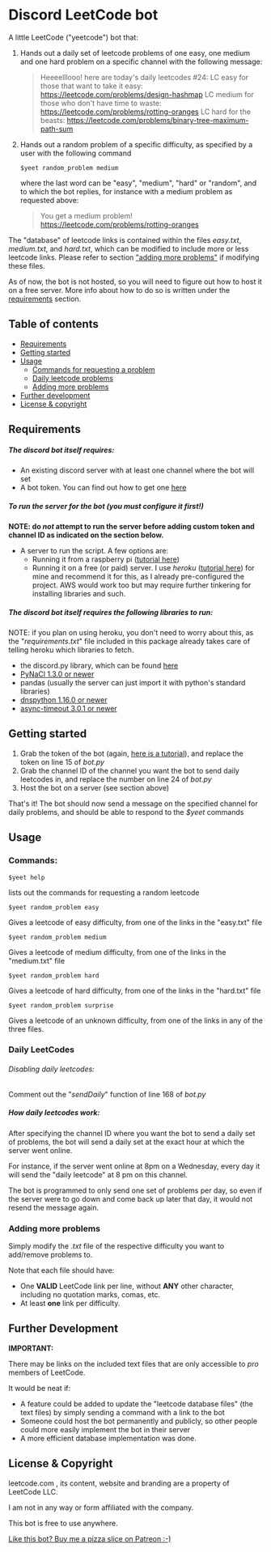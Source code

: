 # Discord LeetCode bot 

A little LeetCode ("yeetcode") bot that:

1. Hands out a daily set of leetcode problems of one easy, one medium and one hard problem on a specific channel with the following message:

   > Heeeelllooo! here are today's daily leetcodes #24: 
   >     LC easy for those that want to take it easy:  https://leetcode.com/problems/design-hashmap
   >     LC medium for those who don't have time to waste: https://leetcode.com/problems/rotting-oranges
   >     LC hard for the beasts: https://leetcode.com/problems/binary-tree-maximum-path-sum

2. Hands out a random problem of a specific difficulty, as specified by a user with the following command

   ```
   $yeet random_problem medium
   ```

   where the last word can be "easy", "medium", "hard" or "random", and to which the bot replies, for instance with a medium problem as requested above:

   > You get a medium problem! https://leetcode.com/problems/rotting-oranges

The "database" of leetcode links is contained within the files *easy.txt*, *medium.txt*, and *hard.txt*, which can be modified to include more or less leetcode links.  Please refer to section ["adding more problems"](#adding-more-problems) if modifying these files. 

As of now, the bot is not hosted, so you will need to figure out how to host it on a free server.  More info about how to do so is written under the [requirements](#requirements) section. 

## Table of contents

- [Requirements](#requirements) 
- [Getting started](#getting-started) 
- [Usage](#usage)
  - [Commands for requesting a problem](#commands) 
  - [Daily leetcode problems](#daily-leetcodes)
  - [Adding more problems](#adding-more-problems) 
- [Further development](#further-development)
- [License & copyright](#license-copyright)  

## Requirements

##### The discord bot itself requires:

- An existing discord server with at least one channel where the bot will set 
- A bot token. You can find out how to get one [here](https://discordpy.readthedocs.io/en/stable/discord.html)

##### To run the server for the bot (you must configure it first!)

**NOTE: do *not* attempt to run the server before adding custom token and channel ID as indicated on the section below.**

- A server to run the script. A few options are: 
  - Running it from a raspberry pi ([tutorial here](https://www.gngrninja.com/code/2017/3/24/python-create-discord-bot-on-raspberry-pi))
  - Running it on a free (or paid) server. I use *heroku* ([tutorial here](https://medium.com/@linda0511ny/create-host-a-discord-bot-with-heroku-in-5-min-5cb0830d0ff2)) for mine and recommend it for this, as I already pre-configured the project. AWS would work too but may require further tinkering for installing libraries and such. 

##### The discord bot itself requires the following libraries to run:

NOTE: if you plan on using heroku, you don't need to worry about this, as the "*requirements.txt*" file included in this package already takes care of telling heroku which libraries to fetch. 

- the discord.py library, which can be found [here](https://github.com/Rapptz/discord.py)
- [PyNaCl 1.3.0 or newer](https://pypi.org/project/PyNaCl/#files)
- pandas (usually the server can just import it with python's standard libraries)
- [dnspython 1.16.0 or newer](https://pypi.org/project/dnspython/#files)
- [async-timeout 3.0.1 or newer](https://pypi.org/project/async-timeout/)

## Getting started

1. Grab the token of the bot (again, [here is a tutorial](https://discordpy.readthedocs.io/en/stable/discord.html)), and replace the token on line 15 of *bot.py*
2. Grab the channel ID of the channel you want the bot to send daily leetcodes in, and replace the number on line 24 of *bot.py* 
3. Host the bot on a server (see section above) 

That's it! The bot should now send a message on the specified channel for daily problems, and should be able to respond to the *$yeet* commands

## Usage

### Commands: 

```
$yeet help
```

lists out the commands for requesting a random leetcode 



```
$yeet random_problem easy
```

Gives a leetcode of easy difficulty, from one of the links in the "easy.txt" file  



```
$yeet random_problem medium
```

Gives a leetcode of medium difficulty, from one of the links in the "medium.txt" file  



```
$yeet random_problem hard
```

Gives a leetcode of hard difficulty, from one of the links in the "hard.txt" file  



```
$yeet random_problem surprise
```

Gives a leetcode of an unknown difficulty, from one of the links in any of the three files. 



### Daily LeetCodes

###### Disabling daily leetcodes:

Comment out the "*sendDaily*" function of line 168 of *bot.py*

##### How daily leetcodes work:

After specifying the channel ID where you want the bot to send a daily set of problems, the bot will send a daily set at the exact hour at which the server went online. 

For instance,  if the server went online at 8pm on a Wednesday,  every day it will send the "daily leetcode" at 8 pm on this channel. 

The bot is programmed to only send one set of problems per day, so even if the server were to go down and come back up later that day, it would not resend the message again. 



### Adding more problems

Simply modify the *.txt* file of the respective difficulty you want to add/remove problems to. 

Note that each file should have:

- One **VALID** LeetCode link per line, without **ANY** other character, including no quotation marks, comas, etc.
- At least **one** link per difficulty. 



## Further Development

**IMPORTANT:**

There may be links on the included text files that are only accessible to *pro* members of LeetCode. 

It would be neat if:

- A feature could be added to update the "leetcode database files" (the text files) by simply sending a command with a link to the bot
- Someone could host the bot permanently and publicly, so other people could more easily implement the bot in their server 
- A more efficient database implementation was done. 

## License & Copyright

leetcode.com , its content, website and branding are a property of LeetCode LLC. 

I am not in any way or form affiliated with the company.  

This bot is free to use anywhere. 

[Like this bot? Buy me a pizza slice on Patreon :-)](https://www.patreon.com/laurascode)

